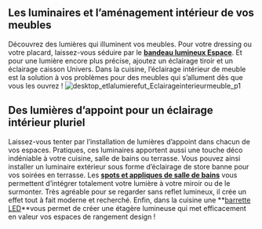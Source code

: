 ## Les luminaires et l’aménagement intérieur de vos meubles
Découvrez des lumières qui illuminent vos meubles. Pour votre dressing ou votre placard, laissez-vous séduire par le **[bandeau lumineux Espace](http://www.lapeyre.fr/amenagement-espace-bandeau-lumineux-FPC2412740)**. Et pour une lumière encore plus précise, ajoutez un éclairage tiroir et un éclairage caisson Univers.
Dans la cuisine, l’éclairage intérieur de meuble est la solution à vos problèmes pour des meubles qui s’allument dès que vous les ouvrez !
![desktop_etlalumierefut_Eclairageinterieurmeuble_p1](//statics.lapeyre.fr/img/contrib/2bdd4da30020c869/desktop_etlalumierefut_Eclairageinterieurmeuble_p1.jpg)
##
## Des lumières d’appoint pour un éclairage intérieur pluriel
Laissez-vous tenter par l’installation de lumières d’appoint dans chacun de vos espaces. Pratiques, ces luminaires apportent aussi une touche déco indéniable à votre cuisine, salle de bains ou terrasse.
Vous pouvez ainsi installer un luminaire extérieur sous forme d’éclairage de store banne pour vos soirées en terrasse.
Les **[spots et appliques de salle de bains](http://www.lapeyre.fr/bain-CCU0002/eclairage-CCN0023)** vous permettent d’intégrer totalement votre lumière à votre miroir ou de le surmonter. Très agréable pour se regarder sans reflet lumineux, il crée un effet tout à fait moderne et recherché.
Enfin, dans la cuisine une **[barrette LED](/colis-3-barrettes-led-FPC1208800)**vous permet de créer une étagère lumineuse qui met efficacement en valeur vos espaces de rangement design !